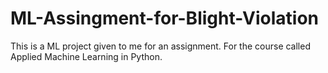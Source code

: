 # ML-Assingment-for-Blight-Violation
This is a ML project given to me for an assignment. For the course called Applied Machine Learning in Python. 
